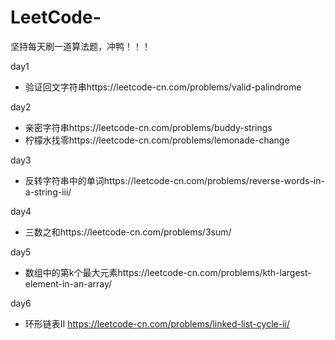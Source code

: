 # LeetCode-
坚持每天刷一道算法题，冲鸭！！！

day1 

- 验证回文字符串https://leetcode-cn.com/problems/valid-palindrome 

day2

- 亲密字符串https://leetcode-cn.com/problems/buddy-strings
- 柠檬水找零https://leetcode-cn.com/problems/lemonade-change

day3

- 反转字符串中的单词https://leetcode-cn.com/problems/reverse-words-in-a-string-iii/

day4

- 三数之和https://leetcode-cn.com/problems/3sum/

day5

- 数组中的第k个最大元素https://leetcode-cn.com/problems/kth-largest-element-in-an-array/

day6

- 环形链表II https://leetcode-cn.com/problems/linked-list-cycle-ii/